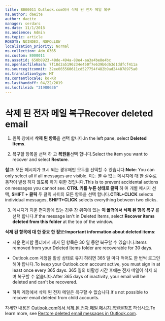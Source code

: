 ```yaml
---
title: 8000011 Outlook.com에서 삭제 된 전자 메일 복구
ms.author: daeite
author: daeite
manager: serdars
ms.date: 11/1/2018
ms.audience: Admin
ms.topic: article
ROBOTS: NOINDEX, NOFOLLOW
localization_priority: Normal
ms.collection: Adm_O365
ms.custom: 8000011
ms.assetid: 650b8923-48de-494a-88e4-aa3a4be8e4bc
ms.openlocfilehash: 7f18d2a5196234e450f7e639b6d63d1ddfcf411a
ms.sourcegitcommit: 32ee065560611cd527754f482b9ad244878975a0
ms.translationtype: MT
ms.contentlocale: ko-KR
ms.lasthandoff: 04/22/2019
ms.locfileid: "31980636"
---
```

# <a name="recover-deleted-email"></a><span data-ttu-id="4f386-102">삭제 된 전자 메일 복구</span><span class="sxs-lookup"><span data-stu-id="4f386-102">Recover deleted email</span></span>

1. <span data-ttu-id="4f386-103">왼쪽 창에서 **삭제 된 항목**을 선택 합니다.</span><span class="sxs-lookup"><span data-stu-id="4f386-103">In the left pane, select **Deleted Items**.</span></span> 
    
2. <span data-ttu-id="4f386-104">복구할 항목을 선택 하 고 **복원을**선택 합니다.</span><span class="sxs-lookup"><span data-stu-id="4f386-104">Select the item you want to recover and select **Restore**.</span></span> 
  
 <span data-ttu-id="4f386-105">**참고**: 모든 메시지가 표시 되는 경우에만 모두를 선택할 수 있습니다.</span><span class="sxs-lookup"><span data-stu-id="4f386-105">**Note**: You can only select all if all messages are visible.</span></span> <span data-ttu-id="4f386-106">이는 볼 수 없는 메시지에 대 한 실수로 동작이 발생 하지 않도록 하기 위한 것입니다.</span><span class="sxs-lookup"><span data-stu-id="4f386-106">This is to prevent accidental actions on messages you cannot see.</span></span> <span data-ttu-id="4f386-107">**CTRL 키를 누른 상태로 클릭** 하 여 개별 메시지 선택, **SHIFT + 클릭** 두 클릭 사이의 모든 항목을 선택 합니다.</span><span class="sxs-lookup"><span data-stu-id="4f386-107">**CTRL+CLICK** selects individual messages, **SHIFT+CLICK** selects everything between two clicks.</span></span> 
    
3. <span data-ttu-id="4f386-108">메시지가 지운 편지함에 없는 경우 창 위쪽에 있는 **이 폴더에서 삭제 된 항목 복구** 를 선택 합니다.</span><span class="sxs-lookup"><span data-stu-id="4f386-108">If the message isn't in Deleted Items, select **Recover items deleted from this folder** at the top of the window.</span></span> 
    
 <span data-ttu-id="4f386-109">**삭제 된 항목에 대 한 중요 한 정보:**</span><span class="sxs-lookup"><span data-stu-id="4f386-109">**Important information about deleted items:**</span></span>
  
- <span data-ttu-id="4f386-110">지운 편지함 폴더에서 제거 된 항목은 30 일 동안 복구할 수 있습니다.</span><span class="sxs-lookup"><span data-stu-id="4f386-110">Items removed from your Deleted Items folder are recoverable for 30 days.</span></span>
    
- <span data-ttu-id="4f386-111">Outlook.com 계정을 활성 상태로 유지 하려면 365 일 마다 적어도 한 번씩 로그인 해야 합니다.</span><span class="sxs-lookup"><span data-stu-id="4f386-111">To keep your Outlook.com account active, you must sign in at least once every 365 days.</span></span> <span data-ttu-id="4f386-112">365 일의 비활성 시간 후에는 전자 메일이 삭제 되며 복구할 수 없습니다.</span><span class="sxs-lookup"><span data-stu-id="4f386-112">After 365 days of inactivity, your email will be deleted and can't be recovered.</span></span>
    
- <span data-ttu-id="4f386-113">하위 계정에서 삭제 된 전자 메일은 복구할 수 없습니다.</span><span class="sxs-lookup"><span data-stu-id="4f386-113">It's not possible to recover email deleted from child accounts.</span></span>
    
<span data-ttu-id="4f386-114">자세한 내용은 [Outlook.com에서 삭제 된 전자 메일 메시지 복원을](https://go.microsoft.com/fwlink/p/?linkid=873117)참조 하십시오.</span><span class="sxs-lookup"><span data-stu-id="4f386-114">To learn more, see [Restore deleted email messages in Outlook.com](https://go.microsoft.com/fwlink/p/?linkid=873117).</span></span>
  

